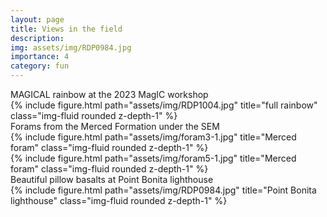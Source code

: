 ```yaml
---
layout: page
title: Views in the field
description: 
img: assets/img/RDP0984.jpg
importance: 4
category: fun
---
```

<div class="caption">
    MAGICAL rainbow at the 2023 MagIC workshop
</div>
<div class="row">
    <div class="col-sm mt-3 mt-md-0">
        {% include figure.html path="assets/img/RDP1004.jpg" title="full rainbow" class="img-fluid rounded z-depth-1" %}
    </div>
</div>

<div class="caption">
    Forams from the Merced Formation under the SEM

<div class="row align-items-center">
    <div class="col-sm-6 mt-md-0">
        {% include figure.html path="assets/img/foram3-1.jpg" title="Merced foram" class="img-fluid rounded z-depth-1" %}
    </div>
    <div class="col-sm-6 mt-md-0">
        {% include figure.html path="assets/img/foram5-1.jpg" title="Merced foram" class="img-fluid rounded z-depth-1" %}
    </div>
</div>

<div class="caption">
    Beautiful pillow basalts at Point Bonita lighthouse
</div>
<div class="row">
    <div class="col-sm mt-3 mt-md-0">
        {% include figure.html path="assets/img/RDP0984.jpg" title="Point Bonita lighthouse" class="img-fluid rounded z-depth-1" %}
    </div>
</div>
